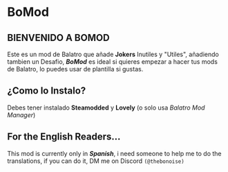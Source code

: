 # BoMod
## BIENVENIDO A BOMOD

Este es un mod de Balatro que añade **Jokers** Inutiles y "Utiles", añadiendo tambien un Desafio, ***BoMod*** es ideal si quieres empezar a hacer tus mods de Balatro, lo puedes usar de plantilla si gustas.

## ¿Como lo Instalo?
Debes tener instalado **Steamodded** y **Lovely** (o solo usa *Balatro Mod Manager*)

## For the English Readers...
This mod is currently only in ***Spanish***, i need someone to help me to do the translations, if you can do it, DM me on Discord `(@thebonoise)`
